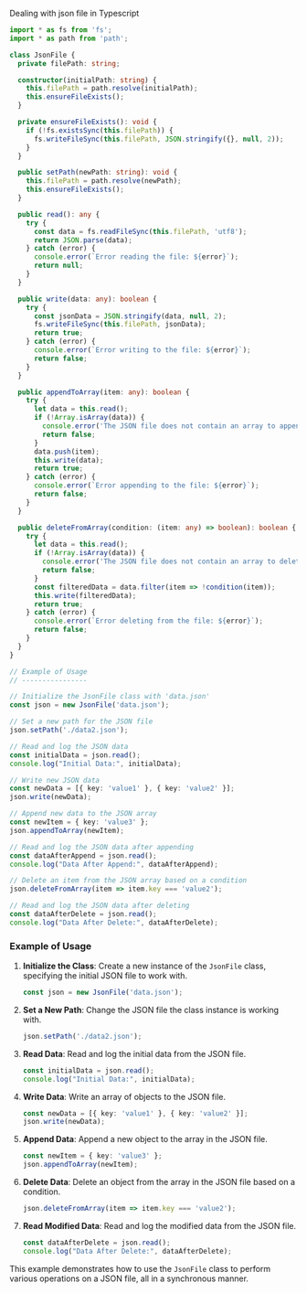 Dealing with json file in Typescript

```typescript
import * as fs from 'fs';
import * as path from 'path';

class JsonFile {
  private filePath: string;

  constructor(initialPath: string) {
    this.filePath = path.resolve(initialPath);
    this.ensureFileExists();
  }

  private ensureFileExists(): void {
    if (!fs.existsSync(this.filePath)) {
      fs.writeFileSync(this.filePath, JSON.stringify({}, null, 2));
    }
  }

  public setPath(newPath: string): void {
    this.filePath = path.resolve(newPath);
    this.ensureFileExists();
  }

  public read(): any {
    try {
      const data = fs.readFileSync(this.filePath, 'utf8');
      return JSON.parse(data);
    } catch (error) {
      console.error(`Error reading the file: ${error}`);
      return null;
    }
  }

  public write(data: any): boolean {
    try {
      const jsonData = JSON.stringify(data, null, 2);
      fs.writeFileSync(this.filePath, jsonData);
      return true;
    } catch (error) {
      console.error(`Error writing to the file: ${error}`);
      return false;
    }
  }

  public appendToArray(item: any): boolean {
    try {
      let data = this.read();
      if (!Array.isArray(data)) {
        console.error('The JSON file does not contain an array to append to.');
        return false;
      }
      data.push(item);
      this.write(data);
      return true;
    } catch (error) {
      console.error(`Error appending to the file: ${error}`);
      return false;
    }
  }

  public deleteFromArray(condition: (item: any) => boolean): boolean {
    try {
      let data = this.read();
      if (!Array.isArray(data)) {
        console.error('The JSON file does not contain an array to delete from.');
        return false;
      }
      const filteredData = data.filter(item => !condition(item));
      this.write(filteredData);
      return true;
    } catch (error) {
      console.error(`Error deleting from the file: ${error}`);
      return false;
    }
  }
}

// Example of Usage
// ----------------

// Initialize the JsonFile class with 'data.json'
const json = new JsonFile('data.json');

// Set a new path for the JSON file
json.setPath('./data2.json');

// Read and log the JSON data
const initialData = json.read();
console.log("Initial Data:", initialData);

// Write new JSON data
const newData = [{ key: 'value1' }, { key: 'value2' }];
json.write(newData);

// Append new data to the JSON array
const newItem = { key: 'value3' };
json.appendToArray(newItem);

// Read and log the JSON data after appending
const dataAfterAppend = json.read();
console.log("Data After Append:", dataAfterAppend);

// Delete an item from the JSON array based on a condition
json.deleteFromArray(item => item.key === 'value2');

// Read and log the JSON data after deleting
const dataAfterDelete = json.read();
console.log("Data After Delete:", dataAfterDelete);
```

### Example of Usage

1. **Initialize the Class**: Create a new instance of the `JsonFile` class, specifying the initial JSON file to work with.

    ```typescript
    const json = new JsonFile('data.json');
    ```

2. **Set a New Path**: Change the JSON file the class instance is working with.

    ```typescript
    json.setPath('./data2.json');
    ```

3. **Read Data**: Read and log the initial data from the JSON file.

    ```typescript
    const initialData = json.read();
    console.log("Initial Data:", initialData);
    ```

4. **Write Data**: Write an array of objects to the JSON file.

    ```typescript
    const newData = [{ key: 'value1' }, { key: 'value2' }];
    json.write(newData);
    ```

5. **Append Data**: Append a new object to the array in the JSON file.

    ```typescript
    const newItem = { key: 'value3' };
    json.appendToArray(newItem);
    ```

6. **Delete Data**: Delete an object from the array in the JSON file based on a condition.

    ```typescript
    json.deleteFromArray(item => item.key === 'value2');
    ```

7. **Read Modified Data**: Read and log the modified data from the JSON file.

    ```typescript
    const dataAfterDelete = json.read();
    console.log("Data After Delete:", dataAfterDelete);
    ```

This example demonstrates how to use the `JsonFile` class to perform various operations on a JSON file, all in a synchronous manner.
